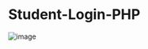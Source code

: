 # Student-Login-PHP
![image](https://user-images.githubusercontent.com/76987135/187010249-d54b544d-e801-40ef-baea-6e05ac5c7101.png)
